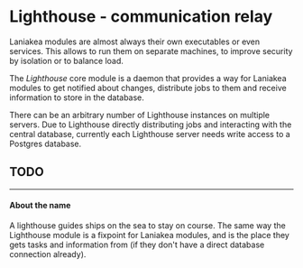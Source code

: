 # Lighthouse - communication relay

Laniakea modules are almost always their own executables or even services. This allows to run them on separate
machines, to improve security by isolation or to balance load.

The *Lighthouse* core module is a daemon that provides a way for Laniakea modules to get notified about changes,
distribute jobs to them and receive information to store in the database.

There can be an arbitrary number of Lighthouse instances on multiple servers. Due to Lighthouse directly
distributing jobs and interacting with the central database, currently each Lighthouse server needs write access
to a Postgres database.

## TODO


---
#### About the name

A lighthouse guides ships on the sea to stay on course. The same way the Lighthouse module is a fixpoint for Laniakea
modules, and is the place they gets tasks and information from (if they don't have a direct database connection already).
